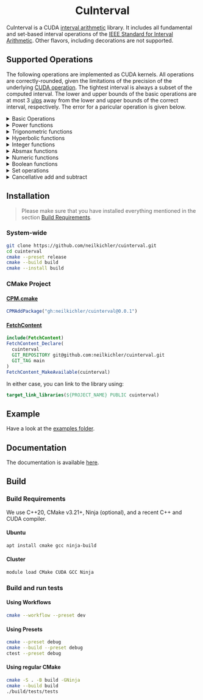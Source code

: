 <h1 align='center'>CuInterval</h1>

CuInterval is a CUDA [interval arithmetic](https://en.wikipedia.org/wiki/Interval_arithmetic) library. It includes all fundamental and set-based interval operations of the [IEEE Standard for Interval Arithmetic](https://ieeexplore.ieee.org/stamp/stamp.jsp?tp=&arnumber=7140721).
Other flavors, including decorations are not supported. 
## Supported Operations

The following operations are implemented as CUDA kernels. All operations are correctly-rounded, given the limitations of the precision of the underlying [CUDA operation](https://docs.nvidia.com/cuda/cuda-c-programming-guide/index.html#id200). The tightest interval is always a subset
of the computed interval. The lower and upper bounds of the basic operations are at most 3 [ulps](https://en.wikipedia.org/wiki/Unit_in_the_last_place) away from the lower and upper bounds of the correct interval, respectively.
The error for a paricular operation is given below.

<details>
<summary>Basic Operations</summary>

| Operation          | Function Description                        | Error [ulps] |
|--------------------|---------------------------------------------|--------------|
| pos                | $\mathbb{IR} \rightarrow \mathbb{IR}$     | 0            |
| neg                | $\mathbb{IR} \rightarrow \mathbb{IR}$     | 0            |
| add                | $\mathbb{IR}^2 \rightarrow \mathbb{IR}$ | 0            |
| sub                | $\mathbb{IR}^2 \rightarrow \mathbb{IR}$ | 0            |
| mul                | $\mathbb{IR}^2 \rightarrow \mathbb{IR}$ | 0            |
| div                | $\mathbb{IR}^2 \rightarrow \mathbb{IR}$ | 0            |
| recip              | $\mathbb{IR} \rightarrow \mathbb{IR}$     | 0            |
| sqr                | $\mathbb{IR} \rightarrow \mathbb{IR}$     | 0            |
| sqrt               | $\mathbb{IR} \rightarrow \mathbb{IR}$     | 0            |
| fma                | $\mathbb{IR}^3 \rightarrow \mathbb{IR}$ | 0            |

</details>

<details>
<summary>Power functions</summary>

| Operation | Function Description                        | Error [ulps] |
|-----------|---------------------------------------------|--------------|
| pown      | $\mathbb{IR} \times \mathbb{N} \rightarrow \mathbb{IR}_{\ge \mathbf{0}}$ | 1 |
| pow       | $\mathbb{IR}^2 \rightarrow \mathbb{IR}_{\ge \mathbf{0}}$ | 1 |
| rootn     | $\mathbb{IR}_{\ge \mathbf{0}} \times \mathbb{N} \rightarrow \mathbb{IR}$ | 2 |
| cbrt      | $\mathbb{IR}_{\ge \mathbf{0}} \rightarrow \mathbb{IR}$     | 1            |
| exp       | $\mathbb{IR} \rightarrow \mathbb{IR}$     | 3            |
| exp2      | $\mathbb{IR} \rightarrow \mathbb{IR}$     | 3            |
| exp10     | $\mathbb{IR} \rightarrow \mathbb{IR}$     | 3            |
| expm1     | $\mathbb{IR} \rightarrow \mathbb{IR}$     | 3            |
| log       | $\mathbb{IR}_{\ge \mathbf{0}} \rightarrow \mathbb{IR}$     | 3            |
| log2      | $\mathbb{IR}_{\ge \mathbf{0}} \rightarrow \mathbb{IR}$     | 3            |
| log10     | $\mathbb{IR}_{\ge \mathbf{0}} \rightarrow \mathbb{IR}$ | 3 |
| log1p     | $\mathbb{IR}_{\ge \mathbf{-1}} \rightarrow \mathbb{IR}$ | 3 |

</details>

<details>
<summary>Trigonometric functions</summary>
  
| Operation | Function Description                        | Error [ulps] |
|-----------|---------------------------------------------|--------------|
| sin       | $\mathbb{IR} \rightarrow \mathbb{IR}$ | 2 |
| cos       | $\mathbb{IR} \rightarrow \mathbb{IR}$ | 2 |
| tan       | $\mathbb{IR} \rightarrow \mathbb{IR}$ | 3 |
| asin      | $\mathbb{IR} \rightarrow \mathbb{IR}$ | 3 |
| acos      | $\mathbb{IR} \rightarrow \mathbb{IR}$ | 3 |
| atan      | $\mathbb{IR} \rightarrow \mathbb{IR}$ | 3 |
| atan2     | $\mathbb{IR}^2 \rightarrow \mathbb{IR}$ | 3 |
| sinpi     | $\mathbb{IR} \rightarrow \mathbb{IR}$ | 3 |
| cospi     | $\mathbb{IR} \rightarrow \mathbb{IR}$ | 3 |

</details>

<details>
<summary>Hyperbolic functions</summary>
  
| Operation | Function Description                        | Error [ulps] |
|-----------|---------------------------------------------|--------------|
| sinh      | $\mathbb{IR} \rightarrow \mathbb{IR}$ | 3 |
| cosh      | $\mathbb{IR} \rightarrow \mathbb{IR}$ | 2 |
| tanh      | $\mathbb{IR} \rightarrow \mathbb{IR}$ | 2 |
| asinh     | $\mathbb{IR} \rightarrow \mathbb{IR}$ | 3 |
| acosh     | $\mathbb{IR} \rightarrow \mathbb{IR}$ | 3 |
| atanh     | $\mathbb{IR} \rightarrow \mathbb{IR}$ | 3 |

</details>


<details>
<summary>Integer functions</summary>
  
| Operation          | Function Description                        | Error [ulps] |
|--------------------|---------------------------------------------|--------------|
| sign               | $\mathbb{IR} \rightarrow \\{-1, 0, 1\\}$      | 0            |
| ceil               | $\mathbb{IR} \rightarrow \mathbb{Z}$     | 0            |
| floor              | $\mathbb{IR} \rightarrow \mathbb{Z}$     | 0            |
| trunc              | $\mathbb{IR} \rightarrow \mathbb{Z}$     | 0            |
| roundTiesToEven    | $\mathbb{IR} \rightarrow \mathbb{Z}$     | 0            |
| roundTiesToAway    | $\mathbb{IR} \rightarrow \mathbb{Z}$     | 0            |

</details>

<details>
  <summary>Absmax functions</summary>
  
| Operation          | Function Description                        | Error [ulps] |
|--------------------|---------------------------------------------|--------------|
| abs                | $\mathbb{IR} \rightarrow \mathbb{IR}_{\ge \mathbf{0}}$     | 0            |
| min                | $\mathbb{IR}^2 \rightarrow \mathbb{IR}$ | 0            |
| max                | $\mathbb{IR}^2 \rightarrow \mathbb{IR}$ | 0            |

</details>

<details>
<summary>Numeric functions</summary>
  
| Operation          | Function Description                        | Error [ulps] |
|--------------------|---------------------------------------------|--------------|
| inf                | $\mathbb{IR} \rightarrow \mathbb{R}$        | 0            |
| sup                | $\mathbb{IR} \rightarrow \mathbb{R}$        | 0            |
| mid                | $\mathbb{IR} \rightarrow \mathbb{R}$        | 0            |
| wid                | $\mathbb{IR} \rightarrow \mathbb{R}$        | 0            |
| rad                | $\mathbb{IR} \rightarrow \mathbb{R}$        | 0            |
| mag                | $\mathbb{IR} \rightarrow \mathbb{R}$        | 0            |
| mig                | $\mathbb{IR} \rightarrow \mathbb{R}$        | 0            |

</details>

<details>
<summary>Boolean functions</summary>
  
| Operation          | Function Description                        | Error [ulps] |
|--------------------|---------------------------------------------|--------------|
| equal              | $\mathbb{IR}^2 \rightarrow \mathbb{B}$ | 0            |
| subset             | $\mathbb{IR}^2 \rightarrow \mathbb{B}$ | 0            |
| interior           | $\mathbb{IR}^2 \rightarrow \mathbb{B}$ | 0            |
| disjoint           | $\mathbb{IR}^2 \rightarrow \mathbb{B}$ | 0            |
| isEmpty            | $\mathbb{IR} \rightarrow \mathbb{B}$     | 0            |
| isEntire           | $\mathbb{IR} \rightarrow \mathbb{B}$     | 0            |
| less               | $\mathbb{IR}^2 \rightarrow \mathbb{B}$ | 0            |
| strictLess         | $\mathbb{IR}^2 \rightarrow \mathbb{B}$ | 0            |
| precedes           | $\mathbb{IR}^2 \rightarrow \mathbb{B}$ | 0            |
| strictPrecedes     | $\mathbb{IR}^2 \rightarrow \mathbb{B}$ | 0            |
| isMember           | $\mathbb{R} \times \mathbb{IR} \rightarrow \mathbb{B}$ | 0            |
| isSingleton        | $\mathbb{IR} \rightarrow \mathbb{B}$     | 0            |
| isCommonInterval   | $\mathbb{IR} \rightarrow \mathbb{B}$     | 0            |

</details>


<details>
<summary>Set operations</summary>
  
| Operation          | Function Description                        | Error [ulps] |
|--------------------|---------------------------------------------|--------------|
| intersection       | $\mathbb{IR}^2 \rightarrow \mathbb{IR}$ | 0            |
| convexHull         | $\mathbb{IR}^2 \rightarrow \mathbb{IR}$ | 0            |
</details>


<details>
<summary>Cancellative add and subtract</summary>
  
| Operation          | Function Description                        | Error [ulps] |
|--------------------|---------------------------------------------|--------------|
| cancelMinus        | $\mathbb{IR}^2 \rightarrow \mathbb{IR}$ | 0            |
| cancelPlus         | $\mathbb{IR}^2 \rightarrow \mathbb{IR}$ | 0            |

</details>

## Installation
> Please make sure that you have installed everything mentioned in the section [Build Requirements](#build-requirements).

### System-wide
```bash
git clone https://github.com/neilkichler/cuinterval.git
cd cuinterval
cmake --preset release
cmake --build build
cmake --install build
```

### CMake Project


#### [CPM.cmake](https://github.com/cpm-cmake/CPM.cmake)
```cmake
CPMAddPackage("gh:neilkichler/cuinterval@0.0.1")
```

#### [FetchContent](https://cmake.org/cmake/help/latest/module/FetchContent.html)
```cmake
include(FetchContent)
FetchContent_Declare(
  cuinterval
  GIT_REPOSITORY git@github.com:neilkichler/cuinterval.git
  GIT_TAG main
)
FetchContent_MakeAvailable(cuinterval)
```

In either case, you can link to the library using:
```cmake
target_link_libraries(${PROJECT_NAME} PUBLIC cuinterval)
```

## Example
Have a look at the [examples folder](https://github.com/neilkichler/cuinterval/tree/main/examples).

## Documentation
The documentation is available [here](https://neilkichler.github.io/cuinterval).

## Build

### Build Requirements
We use C++20, CMake v3.21+, Ninja (optional), and a recent C++ and CUDA compiler.

#### Ubuntu
```bash
apt install cmake gcc ninja-build
```
#### Cluster
```bash
module load CMake CUDA GCC Ninja
```

### Build and run tests
#### Using Workflows
```bash
cmake --workflow --preset dev
```
#### Using Presets
```bash
cmake --preset debug
cmake --build --preset debug
ctest --preset debug
```
#### Using regular CMake
```bash
cmake -S . -B build -GNinja
cmake --build build
./build/tests/tests
```
